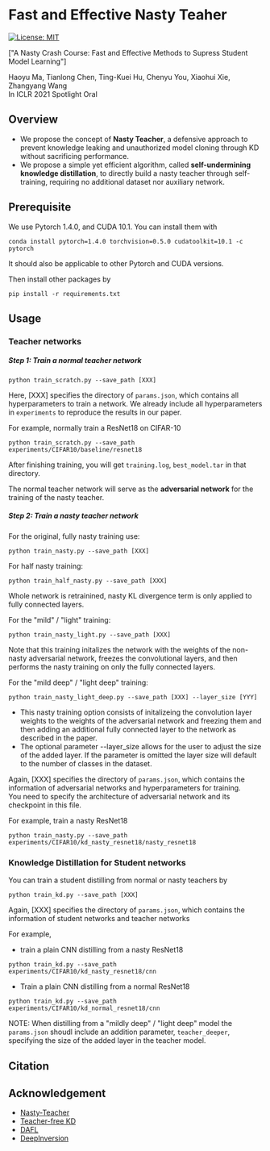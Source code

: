 # Fast and Effective Nasty Teaher
[![License: MIT](https://img.shields.io/badge/License-MIT-green.svg)](https://opensource.org/licenses/MIT)

["A Nasty Crash Course: Fast and Effective Methods to Supress Student Model Learning"]

Haoyu Ma, Tianlong Chen, Ting-Kuei Hu, Chenyu You, Xiaohui Xie, Zhangyang Wang    
In ICLR 2021 Spotlight Oral



## Overview 

* We propose the concept of **Nasty Teacher**, a defensive approach to prevent knowledge leaking and unauthorized model cloning through KD without sacrificing performance. 
* We propose a simple yet efficient algorithm, called **self-undermining knowledge distillation**, to directly build a nasty teacher through self-training, requiring no additional dataset
nor auxiliary network. 


## Prerequisite
We use Pytorch 1.4.0, and CUDA 10.1. You can install them with  
~~~
conda install pytorch=1.4.0 torchvision=0.5.0 cudatoolkit=10.1 -c pytorch
~~~   
It should also be applicable to other Pytorch and CUDA versions.  


Then install other packages by
~~~
pip install -r requirements.txt
~~~

## Usage 


### Teacher networks 

##### Step 1: Train a normal teacher network   

~~~
python train_scratch.py --save_path [XXX]
~~~
Here, [XXX] specifies the directory of `params.json`, which contains all hyperparameters to train a network.
We already include all hyperparameters in `experiments` to reproduce the results in our paper.    

For example, normally train a ResNet18 on CIFAR-10  
~~~
python train_scratch.py --save_path experiments/CIFAR10/baseline/resnet18
~~~
After finishing training, you will get `training.log`, `best_model.tar` in that directory.  
   
The normal teacher network will serve as the **adversarial network** for the training of the nasty teacher. 



##### Step 2: Train a nasty teacher network
For the original, fully nasty training use:
~~~
python train_nasty.py --save_path [XXX]
~~~

For half nasty training:
~~~
python train_half_nasty.py --save_path [XXX]
~~~
Whole network is retrainined, nasty KL divergence term is only applied to fully connected layers.

For the "mild" / "light" training:
~~~
python train_nasty_light.py --save_path [XXX]
~~~
Note that this training initalizes the network with the weights of the non-nasty adversarial network, freezes the convolutional layers, and then performs the nasty training on only the fully connected layers. 

For the "mild deep" / "light deep" training:
~~~
python train_nasty_light_deep.py --save_path [XXX] --layer_size [YYY]
~~~
* This nasty training option consists of initalizeing the convolution layer weights to the weights of the adversarial network and freezing them and then adding an additional fully connected layer to the network as described in the paper.
* The optional parameter --layer_size allows for the user to adjust the size of the added layer. If the parameter is omitted the layer size will default to the number of classes in the dataset. 

Again, [XXX] specifies the directory of `params.json`, 
which contains the information of adversarial networks and hyperparameters for training.  
You need to specify the architecture of adversarial network and its checkpoint in this file. 

 
For example, train a nasty ResNet18
~~~
python train_nasty.py --save_path experiments/CIFAR10/kd_nasty_resnet18/nasty_resnet18
~~~


### Knowledge Distillation for Student networks 

You can train a student distilling from normal or nasty teachers by 
~~~
python train_kd.py --save_path [XXX]
~~~
Again, [XXX] specifies the directory of `params.json`, 
which contains the information of student networks and teacher networks
 

For example,   
* train a plain CNN distilling from a nasty ResNet18 
~~~
python train_kd.py --save_path experiments/CIFAR10/kd_nasty_resnet18/cnn
~~~

* Train a plain CNN distilling from a normal ResNet18 
~~~
python train_kd.py --save_path experiments/CIFAR10/kd_normal_resnet18/cnn
~~~

NOTE: When distilling from a "mildly deep" / "light deep" model the `params.json` shoudl include an addition parameter, `teacher_deeper`, specifying the size of the added layer in the teacher model.

## Citation


## Acknowledgement
* [Nasty-Teacher](https://github.com/VITA-Group/Nasty-Teacher)
* [Teacher-free KD](https://github.com/yuanli2333/Teacher-free-Knowledge-Distillation)
* [DAFL](https://github.com/huawei-noah/Data-Efficient-Model-Compression/tree/master/DAFL) 
* [DeepInversion](https://github.com/NVlabs/DeepInversion)

